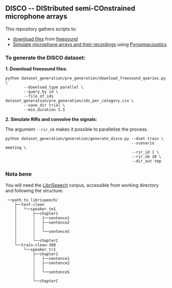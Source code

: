 ## DISCO -- DIStributed semi-COnstrained microphone arrays
This repository gathers scripts to:
 * [download files](./dataset_generation/pre_generation) from [freesound](freesound.org/)
 * [Simulate microphone arrays and their recordings](./dataset_generation/generation) using [Pyroomacoustics](https://github.com/LCAV/pyroomacoustics)

### To generate the DISCO dataset:
__1. Download freesound files:__
```
python dataset_generation/pre_generation/download_freesound_queries.py \
        --download_type parallel \
        --query_by id \
        --file_of_ids dataset_generation/pre_generation/ids_per_category.csv \
        --save_dir trial \
        --min_duration 5.5
```
__2. Simulate RIRs and convolve the signals:__

The argument `--rir_nb` makes it possible to parallelize the process.
```
python dataset_generation/generation/generate_disco.py --dset train \
                                                       --scenario meeting \
                                                       --rir_id 1 \
                                                       --rir_nb 10 \
                                                       --dir_out tmp
```

### Nota bene
You will need the [LibriSpeech](http://www.openslr.org/12/) corpus, accessible from working directory and following the
structure:

```
 ──path_to_librispeech/
    ├──test-clean
    │   └──speaker_te1
    │       ├──chapter1
    │       │   ├──sentence1
    │       │   ├──sentence2
    │       │   │
    │       │   └──sentenceS
    │       │
    │       └──chapterC
    └──train-clean-360
        └──speaker_tr1
            ├──chapter1
            │   ├──sentence1
            │   ├──sentence2
            │   │
            │   └──sentenceS
            │
            └──chapterC
```
